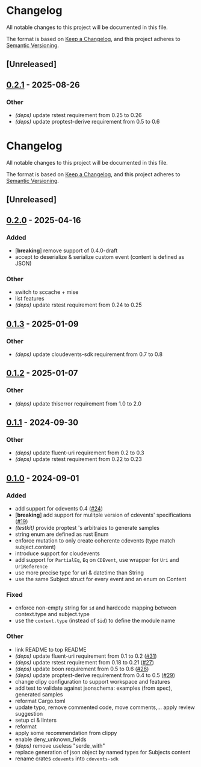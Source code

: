 # Changelog

All notable changes to this project will be documented in this file.

The format is based on [Keep a Changelog](https://keepachangelog.com/en/1.0.0/),
and this project adheres to [Semantic Versioning](https://semver.org/spec/v2.0.0.html).

## [Unreleased]

## [0.2.1](https://github.com/cdevents/sdk-rust/compare/cdevents-sdk-v0.2.0...cdevents-sdk-v0.2.1) - 2025-08-26

### Other

- *(deps)* update rstest requirement from 0.25 to 0.26
- *(deps)* update proptest-derive requirement from 0.5 to 0.6
# Changelog
All notable changes to this project will be documented in this file.

The format is based on [Keep a Changelog](https://keepachangelog.com/en/1.0.0/),
and this project adheres to [Semantic Versioning](https://semver.org/spec/v2.0.0.html).

## [Unreleased]

## [0.2.0](https://github.com/cdevents/sdk-rust/compare/cdevents-sdk-v0.1.3...cdevents-sdk-v0.2.0) - 2025-04-16

### Added

- [**breaking**] remove support of 0.4.0-draft
- accept to deserialize & serialize custom event (content is defined as JSON)

### Other

- switch to sccache + mise
- list features
- *(deps)* update rstest requirement from 0.24 to 0.25

## [0.1.3](https://github.com/cdevents/sdk-rust/compare/cdevents-sdk-v0.1.2...cdevents-sdk-v0.1.3) - 2025-01-09

### Other

- *(deps)* update cloudevents-sdk requirement from 0.7 to 0.8

## [0.1.2](https://github.com/cdevents/sdk-rust/compare/cdevents-sdk-v0.1.1...cdevents-sdk-v0.1.2) - 2025-01-07

### Other

- *(deps)* update thiserror requirement from 1.0 to 2.0

## [0.1.1](https://github.com/cdevents/sdk-rust/compare/cdevents-sdk-v0.1.0...cdevents-sdk-v0.1.1) - 2024-09-30

### Other

- *(deps)* update fluent-uri requirement from 0.2 to 0.3
- *(deps)* update rstest requirement from 0.22 to 0.23

## [0.1.0](https://github.com/cdevents/sdk-rust/releases/tag/cdevents-sdk-v0.1.0) - 2024-09-01

### Added
- add support for cdevents 0.4 ([#24](https://github.com/cdevents/sdk-rust/pull/24))
- [**breaking**] add support for mulitple version of cdevents' specifications  ([#19](https://github.com/cdevents/sdk-rust/pull/19))
- *(testkit)* provide proptest 's arbitraies to generate samples
- string enum are defined as rust Enum
- enforce mutation to only create coherente cdevents (type match subject.content)
- introduce support for cloudevents
- add support for `PartialEq`, `Eq` on `CDEvent`, use wrapper for `Uri` and `UriReference`
- use more precise type for uri & datetime than String
- use the same Subject struct for every event and an enum on Content

### Fixed
- enforce non-empty string for `id` and hardcode mapping between context.type and subject.type
- use the `context.type` (instead of `$id`) to define the module name

### Other
- link README to top README
- *(deps)* update fluent-uri requirement from 0.1 to 0.2 ([#31](https://github.com/cdevents/sdk-rust/pull/31))
- *(deps)* update rstest requirement from 0.18 to 0.21 ([#27](https://github.com/cdevents/sdk-rust/pull/27))
- *(deps)* update boon requirement from 0.5 to 0.6 ([#26](https://github.com/cdevents/sdk-rust/pull/26))
- *(deps)* update proptest-derive requirement from 0.4 to 0.5 ([#29](https://github.com/cdevents/sdk-rust/pull/29))
- change clipy configuration to support workspace and features
- add test to validate against jsonschema: examples (from spec), generated samples
- reformat Cargo.toml
- update typo, remove commented code, move comments,... apply review suggestion
- setup ci & linters
- reformat
- apply some recommendation from clippy
- enable deny_unknown_fields
- *(deps)* remove useless "serde_with"
- replace generation of json object by named types for Subjects content
- rename crates `cdevents` into `cdevents-sdk`

